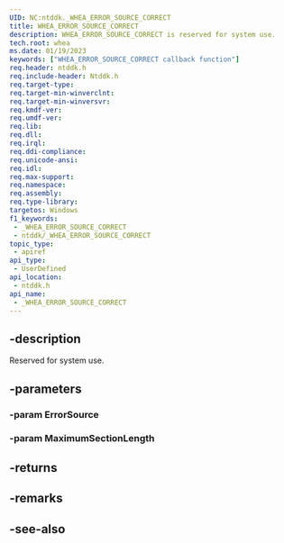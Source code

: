 ```yaml
---
UID: NC:ntddk._WHEA_ERROR_SOURCE_CORRECT
title: WHEA_ERROR_SOURCE_CORRECT
description: WHEA_ERROR_SOURCE_CORRECT is reserved for system use.
tech.root: whea
ms.date: 01/19/2023
keywords: ["WHEA_ERROR_SOURCE_CORRECT callback function"]
req.header: ntddk.h
req.include-header: Ntddk.h
req.target-type: 
req.target-min-winverclnt: 
req.target-min-winversvr: 
req.kmdf-ver: 
req.umdf-ver: 
req.lib: 
req.dll: 
req.irql: 
req.ddi-compliance: 
req.unicode-ansi: 
req.idl: 
req.max-support: 
req.namespace: 
req.assembly: 
req.type-library: 
targetos: Windows
f1_keywords:
 - _WHEA_ERROR_SOURCE_CORRECT
 - ntddk/_WHEA_ERROR_SOURCE_CORRECT
topic_type:
 - apiref
api_type:
 - UserDefined
api_location:
 - ntddk.h
api_name:
 - _WHEA_ERROR_SOURCE_CORRECT
---
```


## -description

Reserved for system use.

## -parameters

### -param ErrorSource

### -param MaximumSectionLength

## -returns

## -remarks

## -see-also

